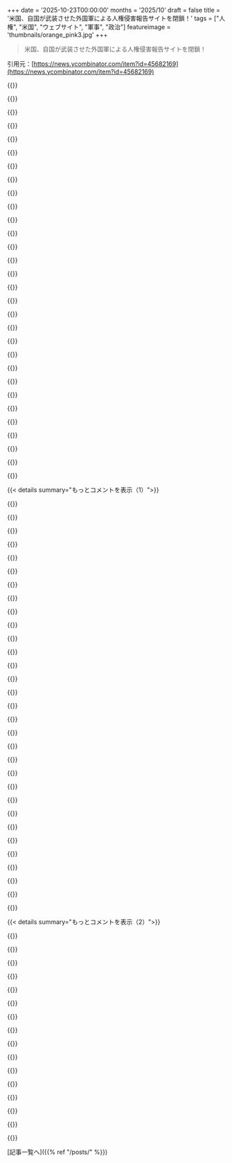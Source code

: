 +++
date = '2025-10-23T00:00:00'
months = '2025/10'
draft = false
title = '米国、自国が武装させた外国軍による人権侵害報告サイトを閉鎖！'
tags = ["人権", "米国", "ウェブサイト", "軍事", "政治"]
featureimage = 'thumbnails/orange_pink3.jpg'
+++

> 米国、自国が武装させた外国軍による人権侵害報告サイトを閉鎖！

引用元：[https://news.ycombinator.com/item?id=45682169](https://news.ycombinator.com/item?id=45682169)




{{<matomeQuote body="これは主に米国の同盟国、つまり「米国が武装したIDF部隊」による人権侵害報告に使われてたみたいだね。見出しや論調以上の何かがあるのは明らかだよ。Leahy法は2011年に可決されたのに、このサイトは2022年開設だって？サイトを閉鎖したらどうやって法律を遵守するんだ？2011年から2022年の間に何が違ったんだろ？人権も心配だけど、イエロー・ジャーナリズムや組織的なメディアの偏向も同じくらい気になるよ。実用的な観点から言えば、だからWikileaksが大事なんだ。State departmentにその役割を期待するんじゃなくて、Glen GreenwaldやWikileaksみたいな信頼できる独立系のジャーナリストやメディアを頼るべきだね。" userName="notmyjob" createdAt="2025/10/23 15:25:23" color="#45d325">}}




{{<matomeQuote body="同感！ニュース記事を読むたびに自分で調べなきゃいけないの、もう疲れたよ。記事を信頼してほしいなら、加工されてない生のソースを見せてくれなきゃ、あんたの評価は信用できないよ。" userName="giancarlostoro" createdAt="2025/10/23 15:28:45" color="">}}




{{<matomeQuote body="＞これは主に米国の同盟国による人権侵害報告に使われてたみたいだね<br>そのウェブサイトは、米国が武装させた外国軍による虐待を報告するためのものなんだよ。米国は敵を武装させないから、報告が同盟国に関するものになるのは当然だろ。それがそのウェブサイトの目的だからね。" userName="masfuerte" createdAt="2025/10/23 16:00:32" color="#38d3d3">}}




{{<matomeQuote body="記事が不正確とか偏向してると分かってないのに、そう決めつけるのは早計じゃない？人権も心配だけど、イエロー・ジャーナリズムや組織的なメディアの偏向も同じくらい気になるよ。特にHacker Newsみたいな場所で、大組織を擁護するために金をもらって意見を広める人がいるのも同じくらい心配だね。" userName="Goronmon" createdAt="2025/10/23 18:23:39" color="#45d325">}}




{{<matomeQuote body="誰かが虐待の報告を難しくしようとしているか、あるいは無能さでそうなってしまっているかのどちらかだっていうのは、大体正しいんじゃないかな？" userName="BriggyDwiggs42" createdAt="2025/10/23 18:05:57" color="">}}




{{<matomeQuote body="その記事が手抜きなのか、それとも実はただの党派的なものなのか、判断するのは難しいな。" userName="ImHereToVote" createdAt="2025/10/23 15:54:04" color="">}}




{{<matomeQuote body="＞見出しや論調以上に何かあるのは明らかだよ<br>それで…その「何か」って何なの？それ見つけられた？それとも記事は実は間違った「論調」を使ってなくて、ただ起きたことを報告してるだけなんじゃない？<br>＞サイト閉鎖で法律遵守が不可能になるってどういうこと？<br>このサービスの代替手段は見つかった？政府は実際に何か提供したの？法律読んだ？" userName="wtfwhateven" createdAt="2025/10/27 02:23:12" color="#ff5c5c">}}




{{<matomeQuote body="ここまでは賛成だったんだけど、＞Glen GreenwaldやWikileaksみたいな信頼できる独立系のジャーナリスト<br>ってところで止まったよ。誰から独立してるって言うの？" userName="nswest23" createdAt="2025/10/25 14:15:54" color="">}}




{{<matomeQuote body="Leahy法は、米国が支援する部隊による虐待疑惑に関する情報を受け取るよう、米国政府に義務付けてるんだ。国務省はHRGの運営はもうしてないって言ってるけど、他の直接チャネルを通じて報告はまだ受け付けてるってさ。法律には公開ウェブサイトの義務は見つからなかったよ。NGOは確立された連絡先やメールで情報を提出できるんだ。ウェブフォームよりメールの方がずっと簡単だと俺は思うな。" userName="nla" createdAt="2025/10/23 15:30:33" color="#ff5733">}}




{{<matomeQuote body="「簡単」ってどう定義する？メールだと、人がいちいち内容を読んで、苦情の性質や関係者、分類方法を決めなきゃいけないだろ。もしウェブフォームが自由入力だったら同じ手間がかかるけど、UIを工夫すれば、入力制限を設けたり事前に分類したりして、受け取る側の手間を減らせるんだ。そう考えると、今や誰が「簡単」になる？サーバー管理者は楽になるのかな？" userName="jagged-chisel" createdAt="2025/10/23 15:42:35" color="">}}




{{<matomeQuote body="＞ 俺はウェブフォームよりメールの方がずっと簡単だと思うな。<br>なんで？" userName="rco8786" createdAt="2025/10/23 15:47:21" color="">}}




{{<matomeQuote body="人それぞれだけど、「お問い合わせ」フォームって、誰かが本当に読んでくれるか10%くらいしか確信がないんだ。でも、メールがバウンスバックされなかったり、自動返信でチケット番号がもらえたりすると、ずっと読んでもらえる確信が持てるよ。" userName="jmole" createdAt="2025/10/23 17:12:45" color="">}}




{{<matomeQuote body="＞ 自動返信でチケット番号がもらえると、読んでもらえる確信が持てる。<br>「チケット番号付きの自動返信」って、メールの機能じゃなくて、ウェブフォームにも簡単に付けられるものだよ。たくさんのウェブフォームがそういう仕組みだし、俺も実際に仕事で作ったことあるんだ。" userName="slg" createdAt="2025/10/23 17:46:20" color="">}}




{{<matomeQuote body="それって入力システムの特徴っていうより、返答システムの特性だろ。ウェブフォームの明確な利点は、ウェブ上で見つけられるってことだよ。" userName="estearum" createdAt="2025/10/23 17:14:52" color="">}}




{{<matomeQuote body="どっちが簡単かっていう主張はあるけど、それはともかく、俺は一般的なメールの受信箱にメールを送るのって、いつもちゃんと届くか心配なんだよな。" userName="rco8786" createdAt="2025/10/23 21:03:38" color="">}}




{{<matomeQuote body="＞ 俺はウェブフォームよりメールの方がずっと簡単だと思うな。<br>＞ なんで？<br>メールは優れた実装が多くて、よく練られたツールだからだよ。書式設定、添付ファイル、覗き穴みたいな小さい枠じゃなくて広いテキスト入力欄とか、いろいろあるだろ。「お問い合わせ」ウェブフォームって、たいてい適当に作られてて、結局はメールを送ってるだけなんだよ。" userName="palmotea" createdAt="2025/10/23 18:13:32" color="">}}




{{<matomeQuote body="「優れた実装」と「粗悪なツール」を比較してるけど、技術的にはどっちも同じくらい良くできるはずだよ。俺がメールを推奨しない理由はいくつかある。まず、メールを送るには常にアカウントが必要で、どの身元で連絡するかを決めなきゃいけないこと（ただし、この件では関係ないかもしれないけどね）。それから、メールはスパム対策がひどくて、最も信頼性の低いプロトコルの一つなんだ。組織外の人が俺に連絡しようとしても、スパム検知のせいで届くかどうかわからないんだよ。迷惑メールフォルダに入ったり、送信中に消えたりすることもある。同じ組織内の2人にメールを送っても、片方には届いてもう片方には届かないなんてこともあったくらいだ。" userName="arendtio" createdAt="2025/10/25 00:21:22" color="#45d325">}}




{{<matomeQuote body="リーダーシップは個人的な連絡には圧力をかけやすいけど、公式ウェブサイトからの報告を無視するのは難しいんじゃないかな。”アムネスティインターナショナルからのメールを無視した”って記事と、”公式ウェブサイトの報告に対応してない”って記事じゃ、印象が全然違うって話だよね。" userName="sambuccid" createdAt="2025/10/24 10:34:36" color="">}}




{{<matomeQuote body="Leahy Lawが1997年に導入されたのに、今になってやっと”見つけた”ってのはおかしいよね。Wikileaksはずっと前からアメリカの戦争犯罪を記録してたんだからさ。" userName="hulitu" createdAt="2025/10/23 15:43:38" color="">}}




{{<matomeQuote body="これは悪い決断だと思うよ。法律の精神にも反するし（報告はできるけど、前ほど簡単じゃない）、そもそもなんで閉鎖したのか不明だよね。コスト？非効率？使われてなかった？それともっと良い解決策があるの？でも、今のUSは党派性が強いから、どんな良い解決策を出しても批判されそうだけどね。" userName="docdeek" createdAt="2025/10/23 15:11:29" color="">}}




{{<matomeQuote body="Hegsethは公然と戦争犯罪のファンみたいだし、それが今の仕事を得た主な理由だろうね。彼が”戦争犯罪はもうOK”って、ほとんど隠すことなく示唆してるんだ。戦争犯罪をしたいなら、報告ツールをなくすのは直接のメリットにはならないけど、損にはならないし、思想的にも合ってるわけだ。" userName="giraffe_lady" createdAt="2025/10/23 16:17:43" color="">}}




{{<matomeQuote body="Peteについて言える一番丁寧な言葉は、彼が一番のバカで、もっと有能な人たちの真似をしようとしてるってことかな。みんな見てればわかるよ。彼は自分の無能なレベルをはるかに超えて、Peter Principleを破っちゃってるね。" userName="lawlessone" createdAt="2025/10/23 17:14:56" color="">}}




{{<matomeQuote body="”戦争犯罪はもうOKってシグナルを送ってる”って言うけど、具体的な例を教えてくれる？自分の言葉で、他のウェブサイトにリンクしないでさ。" userName="phendrenad2" createdAt="2025/10/27 07:28:56" color="">}}




{{<matomeQuote body="彼のスピーチ（https://www.war.gov/News/Transcripts/Transcript/Article/4318...）を読むと、”毒性のあるリーダーシップ”や”いじめ”の定義を見直して、”武器化された”苦情プロセスを排除しようとしてることがわかるよ。”リスクを冒すリーダー”を奨励し、些細なミスは許すって考え方だね。軍人には良くても、”リスク”を受けたり”壊れた卵の殻”になったりする側からすると、たまったもんじゃないよ。" userName="rehevkor5" createdAt="2025/10/23 16:46:16" color="#ff33a1">}}




{{<matomeQuote body="公平に見て（Hegsethが本当にそうかは置いといて）、彼が言ってることは戦時中の軍のリーダーシップではよくある考え方だよ。でもUSは今、戦争状態じゃない。HegsethはEisenhowerが何十年も前に警告した”軍産複合体の危険性”を体現してるように見えるね。" userName="_heimdall" createdAt="2025/10/23 17:02:43" color="#ff5c5c">}}




{{<matomeQuote body="大規模な常備軍ってのは、戦時（攻撃的、リスク志向）と平時（政治的ミス回避）の間を行ったり来たりするもんだよ。USのリーダーシップは今、Chinaとの大規模紛争に備えて、軍を永続的な戦時態勢に置こうとしてる。WWIIをChina相手にやり直すつもりなんだろうね。人権侵害も、高い即応性を保つための”ビジネスコスト”として許容されてる節があるよ（これが良い政策だとは言ってないけどね）。" userName="nradov" createdAt="2025/10/23 17:23:05" color="#38d3d3">}}




{{<matomeQuote body="前の意見に賛成だね。大規模な常備軍って、ほとんどの場合、正当化できないと思うんだ。軍事インフラを最低限維持する人員は必要でも、平時に戦争のために軍を拡大する必要はないよ。戦争になったら、健康でスキルある国民が基礎訓練を受けて入隊できるようにすればいいんだ。常に武装して戦争を警戒する必要はないよ。" userName="_heimdall" createdAt="2025/10/23 18:25:01" color="#ff33a1">}}




{{<matomeQuote body="小規模なプロ集団が戦時に新兵を訓練するって考えは1980年代には時代遅れだよ。装備も戦略も複雑化しすぎて、今は訓練に何年もかかるんだ。危機的状況ではそんなに待ってられないでしょ。" userName="nradov" createdAt="2025/10/23 23:43:14" color="#ff5c5c">}}




{{<matomeQuote body="時代遅れだよ、歴史上、国自体が存在しなかったり、常備軍がなかったりした時代はたくさんあるんだから。今のUSの常備軍は第二次世界大戦からだし、まさにアイゼンハワーが警告してたことだよ。装備の複雑さなんて理論上の話さ。第二次世界大戦以降、同等の軍隊同士の戦争なんて知らないし。もしそんなことが起きたら、装備より人海戦術とロジスティクスがすぐに決定的要因になるって思うよ。歴史もそれを裏付けてるしね。" userName="_heimdall" createdAt="2025/10/23 23:55:20" color="#ff5733">}}




{{<matomeQuote body="戦争が長引くなら、兵士を雑に扱っちゃダメだよ。士気が下がるでしょ。ロシアみたいな戦い方が目標なら別だけどね。彼らは自国の兵士を殴ったり、檻に入れたり、木に縛り付けたりするんだ。ウクライナではその違いを実際に見てるし。正義の戦いなら、ロシアみたいに銃を突きつけて兵士を戦わせる必要なんてないはず。もし戦争が長引かないなら、そもそもそんなことをする言い訳なんてないよね？" userName="actionfromafar" createdAt="2025/10/23 17:20:45" color="#ff33a1">}}




{{< details summary="もっとコメントを表示（1）">}}

{{<matomeQuote body="それが良いとか正しい戦争のやり方だとは言ってないよ。ただ、存亡をかけた戦いだと軍が信じてる場合、そういう考え方が一般的だっていうだけ。" userName="_heimdall" createdAt="2025/10/23 20:14:02" color="">}}




{{<matomeQuote body="技術的には君の言う通りだけど、状況は“戦時”よりもずっとひどいと言えるかもね。USが無法状態の“時代”を招いたせいで、戦争と平和といった法的区別はほとんど意味を持たなくなってるよ。" userName="cess11" createdAt="2025/10/24 07:44:08" color="">}}




{{<matomeQuote body="見事な責任転嫁だね。思考実験として、US政権がどんな外国の“ブギーマン”のせいじゃなくて、その本質からして_常に良くなかった_可能性も考えてみてはどうかな。" userName="lbrito" createdAt="2025/10/23 16:36:00" color="">}}




{{<matomeQuote body="“ブギーマン”の話に懐疑的になるのは当然だけど、これは偶発的な無能じゃなく、特定のUSの敵対国の戦略目標と一致する行動パターンなんだ。伝統的なUSの安全保障政策の官僚を解雇し、新しい方向性を実行する人物に置き換えたしね。ロシア干渉を招き、Manafortがロシアの諜報員に内部情報を渡し、Trump Tower Moscow取引を追求。ウクライナへの軍事支援を違法に差し控え、INFやOpen Skies Treatiesから撤退。これら全てがクレムリンに利益をもたらす行動で、単なる“偶発的な無能”ではなく、明確な親モスクワ行動のパターンなんだよ。" userName="varispeed" createdAt="2025/10/23 19:01:26" color="#45d325">}}




{{<matomeQuote body="プーチンがホワイトハウスの美学を気にしてるとは全く思えないね。" userName="metadaemon" createdAt="2025/10/23 16:26:01" color="">}}




{{<matomeQuote body="まず、たとえ99％が根拠のないイスラエルに関する苦情だったとしても、それがサイトを閉鎖する理由にはならないよ。それはExcelのスプレッドシートにフィルターを追加する理由でしかない。でももっと重要なのは、俺たちが軍事援助が俺たちの利益と価値観を支持する方法で使われるのを絶対に確認する責任があるってことだ。" userName="some_random" createdAt="2025/10/23 16:13:24" color="#38d3d3">}}




{{<matomeQuote body="＞推測だけど、多分99%の苦情はイスラエルに関するものだったんだろうね。それは理にかなってるけど、君が思ってる理由とは違うかもね。" userName="alt187" createdAt="2025/10/23 16:20:46" color="">}}




{{<matomeQuote body="イスラエルは人権侵害をしないってこと？" userName="SalmoShalazar" createdAt="2025/10/23 15:32:19" color="#ff33a1">}}




{{<matomeQuote body="Tim RieserがBBCに、ゲートウェイ削除はState Departmentが「明確に法律を無視してる」って言ってたよ。従順なCongressだと、行政府を縛る法律なんてないに等しい。大統領が何の責任もなしに独立したIGsを解雇できたら、もう法律なんてないのと一緒だよね。" userName="mikeyouse" createdAt="2025/10/23 14:35:43" color="#38d3d3">}}




{{<matomeQuote body="行政府を縛る法律がないって？無視されてる法律は山ほどあるよ。Tariffs（関税）が一番分かりやすい例だね。" userName="skizm" createdAt="2025/10/23 14:52:05" color="">}}




{{<matomeQuote body="じゃあCongressはさっさと大統領を弾劾して有罪にすべきだよ！" userName="selectodude" createdAt="2025/10/23 15:16:59" color="">}}




{{<matomeQuote body="Congressが大統領の弾劾と有罪にするべきだって？Congressは大統領に全ての責任を放棄しちゃってるって知ってる？創設者たちはこんな事態を想定してたのかな。" userName="cheema33" createdAt="2025/10/23 15:21:34" color="">}}




{{<matomeQuote body="TBH、アメリカのThe Rightには構造的優位があるから、Congressが黙ってるのは事実上の承認だよ。監視しない選択は、法律を事実上廃止するのと同じ。他には、被害を受けた人が訴訟を起こすしかないけど、裁判は時間かかるし、SCOTUSでの勝算も高くないよ。" userName="softwaredoug" createdAt="2025/10/23 15:47:14" color="#ff33a1">}}




{{<matomeQuote body="別の政党がJustice Departmentを掌握したら、大統領の命令で法律を破った人たちを追及するかもね。大統領はSupreme Courtによって処罰から守られるかもしれないけど、大統領に答える立場の人たちはそうじゃない。現政権はJustice Departmentが政敵に対して武器として使える前例を作っちゃった。アメリカの政治じゃ、権力は一方通行で、大統領は前任者が主張した権力を手放さないよ。" userName="Joeri" createdAt="2025/10/23 15:18:52" color="#ff33a1">}}




{{<matomeQuote body="解決策は弾劾だけど、Congressがおべっか使いのイエスマンでいっぱいだと、何の解決策もないよね。" userName="wffurr" createdAt="2025/10/23 14:46:55" color="">}}




{{<matomeQuote body="君のコメントは憲法に対する一般的な誤解を反映してるよ。政府を、法律を中立的に施行するmicrokernelと、userspaceで動く三権に例えてるけど、創設者が作ったのは違うシステムだ。彼らは誰もが政治的で信用できないと理解してた。「監視者を監視するのは誰か」の問題を理解し、単一障害点がないシステムを作ったんだ。究極の防波堤は法律じゃなくて、頻繁な選挙なんだよ。Congressが法を作り、Presidentが法を執行し、Judiciaryが法を解釈する。Presidentが法の執行を怠れば、recourseは選挙（あるいは最終手段としてのimpeachment）だね。" userName="rayiner" createdAt="2025/10/23 15:39:32" color="#45d325">}}




{{<matomeQuote body="行政機関が法律を無視できるなら、拒否権の意味がなくなっちゃうよね。" userName="abirch" createdAt="2025/10/23 14:37:02" color="#ff5c5c">}}




{{<matomeQuote body="議会が沈黙すると事実上の承認になるし、監督しないと法律が事実上廃止されちゃう。でも、多数の議員が法律の執行に無関心なら、どうせ廃止に投票できるでしょ？アメリカの議事妨害制度があるからこそ、この二つに意味のある違いが出てくるだけだよ。" userName="rayiner" createdAt="2025/10/23 15:53:30" color="#ff5c5c">}}




{{<matomeQuote body="「俺たちの仲間がやるならOK」—これがSCOTUSの多数派のこれまでの姿勢だよ…" userName="duxup" createdAt="2025/10/23 14:40:05" color="">}}




{{<matomeQuote body="やっと溜飲が下がったよ。SCOTUSのいわゆる“保守派”が保守じゃないって、俺含め多くの人がずっと主張してきたことなんだ。彼らの判決は特定層にアピールするけど、その偽りはもう限界だね。行政権の制限が目的じゃなく、資本主義的な寡頭政治に挑む大統領の力を抑えるのが狙い。彼らは今、議会の仲間と一緒に世間の怒りを管理しながら、次の計画を進めるために道を空ける役目をしている。オバマやW・ブッシュ政権時代を振り返ってみなよ。“自分たちの仲間”が大統領じゃない時に、裁判所の保守派がもっと保守的になったのに気づくかもね。" userName="nerdponx" createdAt="2025/10/23 14:56:13" color="#ff5733">}}




{{<matomeQuote body="弾劾じゃなく「上院での有罪評決」だね。弾劾だけじゃ何も達成できないことが分かったよ。大統領の憲法や法律違反に対処する唯一の手段は上院での有罪評決だけだ。それに、大統領と同じ党が下院の多数派を占める中で、弾劾された大統領はいない。ニクソン時代に共和党が議会で完全に多数派だったら、彼は弾劾されなかっただろうし、クリントン時代に民主党が完全に多数派だったら、彼も弾劾されなかっただろうね。<br>追記: 2大政党政治から抜け出すには「承認投票」が適切だよ。予備選を完全に廃止して、最も多くの有効な推薦署名がある上位N人の候補者全員を出馬させられる。レンジ投票などと比べて、有権者に説明するのがすごく簡単だよ。「問題ない」と思う候補者の横にチェックマークを入れるだけ。最もチェックマークが多い候補者が勝つんだ。https://rangevoting.org/CompChart.html" userName="nerdsniper" createdAt="2025/10/23 14:48:08" color="#785bff">}}




{{<matomeQuote body="モンタナ州みたいな14万7000平方マイルの広大な土地に110万人しか住んでなくても、カリフォルニア州の人口の2.8%なのに、上院議員は2人与えられるんだよ。つまり、上院は空っぽの土地に代表権を与えているってことだ。これはかなり構造的な問題だよね！" userName="zzzeek" createdAt="2025/10/23 16:10:38" color="#785bff">}}




{{<matomeQuote body="SCOTUSのいわゆる“保守派”は保守じゃないって主張があるけど、いや、彼らは保守派で、保守的なアジェンダを推し進めているんだ。保守派が彼らをSCOTUSに入れたのは、こういう判決を下させるためだよ。" userName="watwut" createdAt="2025/10/23 15:20:30" color="">}}




{{<matomeQuote body="SCOTUSによると大統領は責任を免れるかもしれないけど、大統領に答える側は免れない、っていう意見についてだけど、あらかじめ恩赦を与えられちゃったら話は別だよね。そうなると、何がされたかを“監査”するくらいしかできなくて、何の告発もできないことになる。" userName="throw0101c" createdAt="2025/10/23 15:21:21" color="#38d3d3">}}




{{<matomeQuote body="アメリカ国外の人間として外から見てるとさ、この点に関しては二つの政権間でかなり大きな違いがあるように見えるけど？" userName="elaus" createdAt="2025/10/23 15:26:04" color="">}}




{{<matomeQuote body="建国の父たちはさ、二大政党制が将来、一つの党が政府の全部門を牛耳るなんて事態になるとは夢にも思ってなかったんだろうな。" userName="thayne" createdAt="2025/10/23 16:00:26" color="">}}




{{<matomeQuote body="建国の父たちが現状を予見してたか疑問だな。歴史上そんな例はいくらでもあったはずだし。<br>建国の父を神聖視する風潮はどうかと思うよ。彼らは当時賢かったけど、全部を考慮してたわけじゃないし、将来の規模拡大も考えてなかっただろうね。<br>今、判事が建国の父の憲法を“解釈”する聖職者みたいになってるの、笑えるわ。300年以上も憲法が使われるなんて、建国の父も想像してなかっただろうな。" userName="candiddevmike" createdAt="2025/10/23 15:30:22" color="#ff5733">}}




{{<matomeQuote body="この状況ってさ、システムの仕組み自体よりも、政治政党そのものが問題だってことをはっきり示してるよね。" userName="LunaSea" createdAt="2025/10/23 15:05:59" color="">}}




{{<matomeQuote body="不公平な法の執行は独裁者のやり口。法を無視すれば軽蔑が生まれるよ。<br>Madisonは通常法案の特別多数決制が民主主義をダメにするって言ったけど、現代のFilibusterがそれを証明してる。GOPは継続決議だけでなく、Filibuster全体を廃止してほしいな。<br>上院が責任放棄する言い訳はなくなるし、法が激しく議論されるのは小さな代償だ。ただ、司法人事には特別多数決がまだ必要であってほしいね。" userName="galangalalgol" createdAt="2025/10/23 16:11:17" color="#785bff">}}




{{<matomeQuote body="有権者の2/3が、少なくとも黙認で、法を破るような行いを支持してる状況で、どうやって事態を改善するんだ？" userName="lotsofpulp" createdAt="2025/10/23 15:28:30" color="">}}

{{</details>}}




{{< details summary="もっとコメントを表示（2）">}}

{{<matomeQuote body="それじゃあ国際法からは逃れられないよ。" userName="zippyman55" createdAt="2025/10/23 15:25:12" color="">}}




{{<matomeQuote body="もし国民がこんな風に支配されるのを許すなら、誰のせいだって言うんだ？国民は自分たちがふさわしいリーダーを得るものだよ。" userName="AndrewKemendo" createdAt="2025/10/23 15:23:39" color="">}}




{{<matomeQuote body="どの法律を執行するか選ぶのは、検察裁量の基本的な考え方なんだよ。国の最高検察官が選挙で選ばれるのは、Jeffersonの時代から根本的に政治的な役職だと理解されてたからさ。詳しくはここを見てね: https://www.washingtonpost.com/opinions/2025/10/02/thomas-je...<br>俺もFilibusterは廃止すべきだと思う。あれがあると少しずつの変化が難しくなるし、過激主義を煽っちゃうんだ。" userName="rayiner" createdAt="2025/10/23 16:18:41" color="#785bff">}}




{{<matomeQuote body="いや、そうは問屋が卸さないね。下院が同意しないと上院は何にも通せないし、下院は国民の代表なんだから。<br>それに付け加えて言うと、こんな風に政府を組織するやり方って、Romeとかさ、もう何千年も前からやってるんだよ。" userName="revnode" createdAt="2025/10/23 16:31:23" color="">}}




{{<matomeQuote body="僕らは一般人を責めるのが好きだよね。有権者の多数を取っても選挙に負けることだってある。<br>政治におけるお金の問題、各州から上院議員が二人ずつ選ばれること、Electoral College、そしてGerrymanderingとか、システムに根本的な問題があるんだよ。" userName="jkestner" createdAt="2025/10/23 15:43:17" color="#38d3d3">}}




{{<matomeQuote body="嘘だね。大統領が資源を優先するって言うから裁量権があるんだ。でも法律に反対だからとか、特定の政党だけを好きだから適用しないなんて絶対に許されないよ。憲法は大統領が法律を忠実に執行するべきだと明確にしてるしね。" userName="estearum" createdAt="2025/10/23 17:50:08" color="#ff5c5c">}}




{{<matomeQuote body="建国の父たちが予測できなかったのは、大統領が選挙資金をゼロにしたり、暴徒をけしかけたりして、議会のメンバーを脅して排除するかもしれないってことだね。" userName="outside2344" createdAt="2025/10/23 15:34:42" color="">}}




{{<matomeQuote body="この閉鎖の背後に倫理的な意図があったかは分からないけど、政府に報告するより報道機関に直接報告した方が、政府に隠蔽のチャンスを与えなくて済むから良いと思うよ。" userName="liampulles" createdAt="2025/10/23 14:54:23" color="#ff5733">}}




{{<matomeQuote body="次はこれだよ。<br>Trump（トランプ）はジャーナリストが彼の政権にネガティブな報道をするのは”本当に違法”だって言ってるらしいね。<br>大統領は、ある人の報道の97%が”悪い”なら”それはもはや言論の自由じゃない”と結論付けたんだ。<br>メディアについて”彼らは良い記事を悪くする”と記者たちに話したよ。”あれは本当に違法だと思うね”だってさ。<br>https://www.democracynow.org/2025/9/22/headlines/trump_says_...<br>https://www.msnbc.com/rachel-maddow-show/maddowblog/really-i..." userName="wahnfrieden" createdAt="2025/10/23 14:56:39" color="#785bff">}}




{{<matomeQuote body="Trump（トランプ）がジャーナリストのネガティブな報道は”本当に違法”だって言ったのは、欧米における”名誉毀損”と大差ないよね。<br>Trumpに味方するわけじゃないけど、欧米の政治家はみんな、自分は何でもできると思ってて、すべての批判を名誉毀損だって考えてるみたいだよ。" userName="hulitu" createdAt="2025/10/23 15:48:01" color="#ff33a1">}}




{{<matomeQuote body="彼は政治家について話しているんじゃなくて、彼自身の行動や行いについての報道について話してるんだよ。" userName="MangoToupe" createdAt="2025/10/23 16:07:55" color="">}}




{{<matomeQuote body="欧米の政治家はみんな、自分は何でもできると思ってて、すべての批判を名誉毀損だって考えてるみたいだけど、その何百、何千もの名誉毀損訴訟の根拠って何かあるの？" userName="kccoder" createdAt="2025/10/23 19:38:54" color="#785bff">}}




{{<matomeQuote body="こいつは正直信じられないね。" userName="westmeal" createdAt="2025/10/23 15:16:32" color="">}}




{{<matomeQuote body="これが約束された偉大さってやつなの？" userName="wnevets" createdAt="2025/10/23 14:57:41" color="">}}




{{<matomeQuote body="そうだね！もう文句はなしだ！見てみろよ、俺たちがどれだけ偉大かをさ！" userName="jagged-chisel" createdAt="2025/10/23 15:44:05" color="">}}

{{</details>}}



[記事一覧へ]({{% ref "/posts/" %}})
